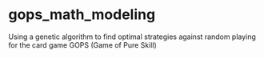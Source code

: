 # gops_math_modeling
Using a genetic algorithm to find optimal strategies against random playing for the card game GOPS (Game of Pure Skill)
